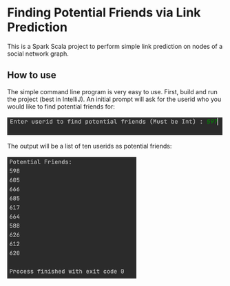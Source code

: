 # Finding Potential Friends via Link Prediction
This is a Spark Scala project to perform simple link prediction on nodes of a social network graph.

## How to use
The simple command line program is very easy to use. First, build and run the project (best in IntelliJ). An initial prompt will ask for the userid who you would like to find potential friends for:
<br>
<br>
<img src="images/prompt.png" alt="exmpl" width="500"/>

The output will be a list of ten userids as potential friends:
<br>
<br>
<img src="images/output.png" alt="exmpl" width="300"/>
